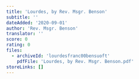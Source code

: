 ```yaml
---
title: 'Lourdes, by Rev. Msgr. Benson'
subtitle: ''
dateAdded: '2020-09-01'
author: 'Rev. Msgr. Benson'
translator: ''
score: 0
rating: 0
files:
  - archiveId: 'lourdesfranc00bensuoft'
    pdfFile: 'Lourdes, by Rev. Msgr. Benson.pdf'
storeLinks: []
---
```



